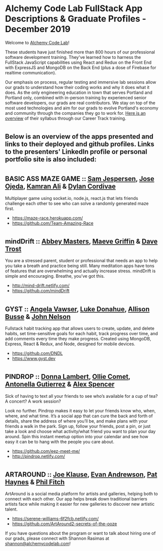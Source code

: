 # Alchemy Code Lab FullStack App Descriptions & Graduate Profiles - December 2019

Welcome to [Alchemy Code Lab](https://www.alchemycodelab.com)! 

These students have just finished more than 800 hours of our professional software development training. They've learned how to harness the FullStack JavaScript capabilities using React and Redux on the Front End with ExpressJS and MongoDB on the Back End (plus a dose of Firebase for realtime communication).

Our emphasis on process, regular testing and immersive lab sessions allow our grads to understand how their coding works and why it does what it does. As the only engineering education in town that serves Portland and Portland only, combined with in-person training by experienced senior software developers, our grads are real contributors. We stay on top of the most used technologies and aim for our grads to evolve Portland's economy and community through the companies they go to work for. [Here is an overview](https://docs.google.com/document/d/1RVKZ4wzOLJn5OeIE-94riRoJGLpwLRG1SuBdGY7sedg/edit?usp=sharing) of their syllabus through our Career Track training.  

# <h2> Below is an overview of the apps presented and links to their deployed and github profiles. Links to the presenters' LinkedIn profile or personal portfolio site is also included:

# <h2> BASIC ASS MAZE GAME :: [Sam Jespersen](https://www.linkedin.com/in/sam-mclain-jespersen/), [Jose Ojeda](https://www.linkedin.com/in/jose-a-ojeda/), [Kamran Ali](https://www.linkedin.com/in/kamran-g-ali/) & [Dylan Cordivae](https://www.linkedin.com/in/dylancorvidae/)
Multiplayer game using socket.io, node.js, react.js that lets friends challenge each other to see who can solve a randomly generated maze first.
- https://maze-race.herokuapp.com/
- https://github.com/Team-Amazing-Race

# <h2> mindDrift :: [Abbey Masters](https://www.linkedin.com/in/abbeymasters/), [Maeve Griffin](https://www.linkedin.com/in/maeve-anne-griffin/) & [Dave Trost](https://www.linkedin.com/in/dave-trost/)
  
You are a stressed parent, student or professional that needs an app to help you take a breath and practice being still. Many meditation apps have tons of features that are overwhelming and actually increase stress. mindDrift is simple and encouraging. Breathe, you’ve got this.
- http://mind-drift.netlify.com/ 
- https://github.com/mindDrift

# <h2> GYST :: [Angela Vawser](http://hello-jelly.com/), [Luke Donahue](https://www.linkedin.com/in/lukedonahue/), [Allison Busse](http://www.allisonbusse.com) & [John Nelson](https://www.linkedin.com/in/johnnelson4850/)
  
Fullstack habit tracking app that allows users to create, update, and delete habits, set time-sensitive goals for each habit, track progress over time, and add comments every time they make progress. Created using MongoDB, Express, React & Redux, and Node, designed for mobile devices.
- https://github.com/DNDL
- https://www.gyst.dev

# <h2> PINDROP :: [Donna Lambert](https://www.linkedin.com/in/dlambertpdx/), [Ollie Comet](https://github.com/olliecomet), [Antonella Gutierrez](https://www.antonella-gutierrez.com/) & [Alex Spencer](www.alexjonspencer.com) 

Sick of having to text all your friends to see who’s available for a cup of tea? A concert? A work session?

Look no further. Pindrop makes it easy to let your friends know who, when, where, and what time. It’s a social app that can cure the back and forth of details, share the address of where you’ll be, and make plans with your friends a walk in the park. Sign up, follow your friends, post a pin, or just take a look and choose what activity/what friend you want to plan your day around. Spin this instant meetup option into your calendar and see how easy it can be to hang with the people you care about.
 - https://github.com/eez-meet-me/
 - http://pindrop.netlify.com/
 
 # <h2> ARTAROUND :: [Joe Klause](https://www.linkedin.com/in/joe-klause/), [Evan Andrewson](https://www.linkedin.com/in/evan-andrewson/), [Pat Haynes](https://www.linkedin.com/in/pat-haynes/) & [Phil Fitch](https://www.linkedin.com/in/philfitch/)

ArtAround is a social media platform for artists and galleries, helping both to connect with each other.  Our app helps break down traditional barriers artists face while making it easier for new galleries to discover new artistic talent.
 - https://serene-williams-6f2fcb.netlify.com/
 - https://github.com/ArtAround2-secrets-of-the-ooze

If you have questions about the program or want to talk about hiring one of our grads, please connect with Shannon Rasimas at shannon@alchemycodelab.com! 
